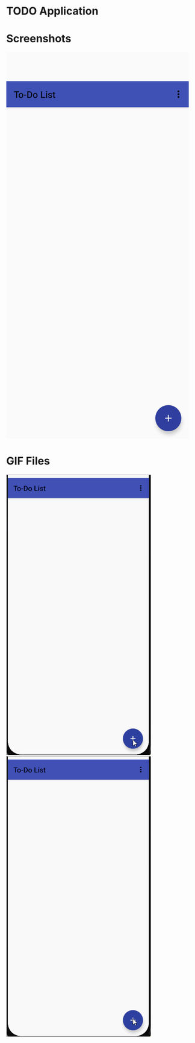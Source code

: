 # TODO Application
# Screenshots
![](app/src/main/res/drawable/todo2.png)
 
# GIF Files

![](app/src/main/res/drawable/todo.gif)
![](app/src/main/res/drawable/todo1.gif)